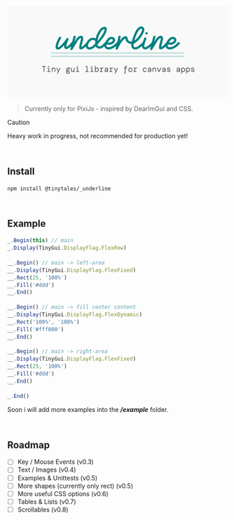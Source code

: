 <picture>
  <source media="(prefers-color-scheme: dark)" srcset="/media/underline_header_dark.png">
  <source media="(prefers-color-scheme: light)" srcset="/media/underline_header_light.png">
  <img alt="_underline header" src="/media/underline_header_light.png">
</picture>

> Currently only for PixiJs - inspired by DearImGui and CSS.

> [!CAUTION]
> Heavy work in progress, not recommended for production yet!

<br />

## Install

```
npm install @tinytales/_underline
```
<br />

## Example

```typescript
_.Begin(this) // main
_.Display(TinyGui.DisplayFlag.FlexRow)

__.Begin() // main -> left-area
__.Display(TinyGui.DisplayFlag.FlexFixed)
__.Rect(25, '100%')
__.Fill('#ddd')
__.End()

__.Begin() // main -> fill center content
__.Display(TinyGui.DisplayFlag.FlexDynamic)
__.Rect('100%', '100%')
__.Fill('#fff000')
__.End()

__.Begin() // main -> right-area
__.Display(TinyGui.DisplayFlag.FlexFixed)
__.Rect(25, '100%')
__.Fill('#ddd')
__.End()

_.End()
```

Soon i will add more examples into the **_/example_** folder.

<br />

## Roadmap

- [ ] Key / Mouse Events (v0.3)
- [ ] Text / Images (v0.4)
- [ ] Examples & Unittests (v0.5)
- [ ] More shapes (currently only rect) (v0.5)
- [ ] More useful CSS options (v0.6)
- [ ] Tables & Lists (v0.7)
- [ ] Scrollables (v0.8)
